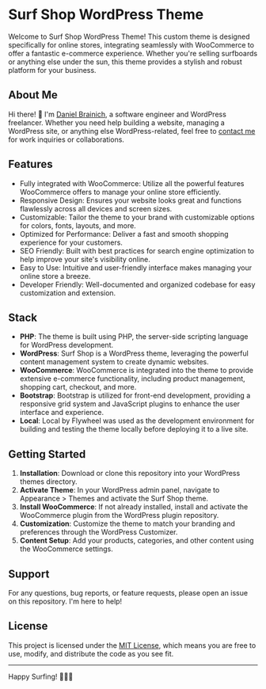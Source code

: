 # Surf Shop WordPress Theme

Welcome to Surf Shop WordPress Theme! This custom theme is designed specifically for online stores, integrating seamlessly with WooCommerce to offer a fantastic e-commerce experience. Whether you're selling surfboards or anything else under the sun, this theme provides a stylish and robust platform for your business.

## About Me

Hi there! 👋 I'm [Daniel Brainich](https://www.danielbrainich.com), a software engineer and WordPress freelancer. Whether you need help building a website, managing a WordPress site, or anything else WordPress-related, feel free to [contact me](https://www.danielbrainich.com) for work inquiries or collaborations.

## Features

- Fully integrated with WooCommerce: Utilize all the powerful features WooCommerce offers to manage your online store efficiently.
- Responsive Design: Ensures your website looks great and functions flawlessly across all devices and screen sizes.
- Customizable: Tailor the theme to your brand with customizable options for colors, fonts, layouts, and more.
- Optimized for Performance: Deliver a fast and smooth shopping experience for your customers.
- SEO Friendly: Built with best practices for search engine optimization to help improve your site's visibility online.
- Easy to Use: Intuitive and user-friendly interface makes managing your online store a breeze.
- Developer Friendly: Well-documented and organized codebase for easy customization and extension.

## Stack

- **PHP**: The theme is built using PHP, the server-side scripting language for WordPress development.
- **WordPress**: Surf Shop is a WordPress theme, leveraging the powerful content management system to create dynamic websites.
- **WooCommerce**: WooCommerce is integrated into the theme to provide extensive e-commerce functionality, including product management, shopping cart, checkout, and more.
- **Bootstrap**: Bootstrap is utilized for front-end development, providing a responsive grid system and JavaScript plugins to enhance the user interface and experience.
- **Local**: Local by Flywheel was used as the development environment for building and testing the theme locally before deploying it to a live site.

## Getting Started

1. **Installation**: Download or clone this repository into your WordPress themes directory.
2. **Activate Theme**: In your WordPress admin panel, navigate to Appearance > Themes and activate the Surf Shop theme.
3. **Install WooCommerce**: If not already installed, install and activate the WooCommerce plugin from the WordPress plugin repository.
4. **Customization**: Customize the theme to match your branding and preferences through the WordPress Customizer.
5. **Content Setup**: Add your products, categories, and other content using the WooCommerce settings.

## Support

For any questions, bug reports, or feature requests, please open an issue on this repository. I'm here to help!

## License

This project is licensed under the [MIT License](LICENSE), which means you are free to use, modify, and distribute the code as you see fit.

---

Happy Surfing! 🏄‍♂️🌊

